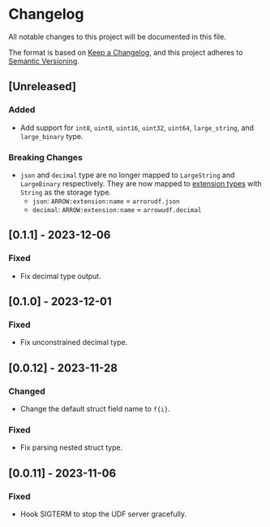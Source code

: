 # Changelog

All notable changes to this project will be documented in this file.

The format is based on [Keep a Changelog](https://keepachangelog.com/en/1.0.0/),
and this project adheres to [Semantic Versioning](https://semver.org/spec/v2.0.0.html).

## [Unreleased]

### Added

- Add support for `int8`, `uint8`, `uint16`, `uint32`, `uint64`, `large_string`, and `large_binary` type.

### Breaking Changes

- `json` and `decimal` type are no longer mapped to `LargeString` and `LargeBinary` respectively. They are now mapped to [extension types](https://arrow.apache.org/docs/format/Columnar.html#format-metadata-extension-types) with `String` as the storage type.
    - `json`: `ARROW:extension:name` = `arrorudf.json`
    - `decimal`: `ARROW:extension:name` = `arrowudf.decimal`

## [0.1.1] - 2023-12-06

### Fixed

- Fix decimal type output.

## [0.1.0] - 2023-12-01

### Fixed

- Fix unconstrained decimal type.

## [0.0.12] - 2023-11-28

### Changed

- Change the default struct field name to `f{i}`.

### Fixed

- Fix parsing nested struct type.


## [0.0.11] - 2023-11-06

### Fixed

- Hook SIGTERM to stop the UDF server gracefully.
